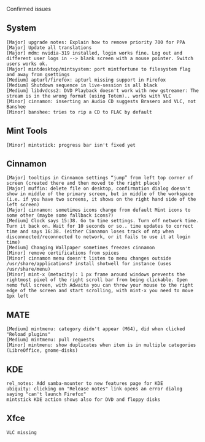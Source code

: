 Confirmed issues

System
------		
	[Major] upgrade notes: Explain how to remove priority 700 for PPA
	[Major] Update all translations
	[Major] mdm: nvidia-319 installed, login works fine. Log out and different user logs in --> blank screen with a mouse pointer. Switch users works ok.
	[Major] mintdesktop/mintsystem: port mintfortune to filesystem flag and away from gsettings
	[Medium] apturl/firefox: apturl missing support in Firefox
	[Medium] Shutdown sequence in live-session is all black	
	[Medium] libdvdcss2: DVD Playback doesn't work with new gstreamer: The stream is in the wrong format (using Totem).. works with VLC	
	[Minor] cinnamon: inserting an Audio CD suggests Brasero and VLC, not Banshee		
	[Minor] banshee: tries to rip a CD to FLAC by default       

Mint Tools
----------		
	[Minor] mintstick: progress bar isn't fixed yet	

Cinnamon
--------	
	[Major] tooltips in Cinnamon settings “jump” from left top corner of screen (created there and then moved to the right place)	
	[Major] muffin: delete file on desktop, confirmation dialog doesn't show in middle of the primary screen, but in middle of the workspace (i.e. if you have two screens, it shows on the right hand side of the left screen)
	[Major] cinnamon: sometimes icons change from default Mint icons to some other (maybe some fallback icons?)	
	[Medium] Clock says 15:38. Go to time settings. Turn off network time. Turn it back on. Wait for 10 seconds or so.. time updates to correct time and says 16:38. (either Cinnamon loses track of ntp when disconnected/reconnected to network, or it fails to use it at login time)		
    [Medium] Changing Wallpaper sometimes freezes cinnamon 	
	[Minor] remove certifications from spices
	[Minor] cinnamon menu doesn't listen to menu changes outside /usr/share/applications? install shotwell for instance (uses /usr/share/menu)	
	[Minor] mint-x (metacity): 1 px frame around windows prevents the rightmost pixel of the right scroll bar from being clickable. Open nemo full screen, with Adwaita you can throw your mouse to the right edge of the screen and start scrolling, with mint-x you need to move 1px left

MATE
----			
	[Medium] mintmenu: category didn't appear (M64), did when clicked "Reload plugins"	
	[Medium] mintmenu: pull requests
	[Minor] mintmenu: show duplicates when item is in multiple categories (LibreOffice, gnome-disks)	

KDE
---
	rel_notes: Add samba-mounter to new features page for KDE
	ubiquity: clicking on "Release notes" link opens an error dialog saying "can't launch Firefox"
	mintstick KDE action shows also for DVD and floppy disks

Xfce
----
	VLC missing             
